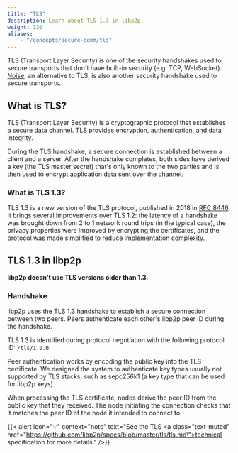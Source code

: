 ```yaml
---
title: "TLS"
description: Learn about TLS 1.3 in libp2p.
weight: 130
aliases:
    - "/concepts/secure-comm/tls"
---
```


TLS (Transport Layer Security) is one of the security handshakes used to secure transports
that don't have built-in security (e.g. TCP, WebSocket). [Noise](/concepts/secure-comm/noise), an alternative to
TLS, is also another security handshake used to secure transports.

## What is TLS?

TLS (Transport Layer Security) is a cryptographic protocol that establishes a
secure data channel. TLS provides encryption, authentication, and data integrity.

During the TLS handshake, a secure connection is established between a client
and a server. After the handshake completes, both sides have derived a key
(the TLS master secret) that's only known to the two parties and is then used to
encrypt application data sent over the channel.

### What is TLS 1.3?

TLS 1.3 is a new version of the TLS protocol, published in 2018 in
[RFC 8446](https://www.rfc-editor.org/rfc/rfc8446). It brings several
improvements over TLS 1.2: the latency of a handshake was brought
down from 2 to 1 network round trips (in the typical case), the privacy
properties were improved by encrypting the certificates, and the protocol
was made simplified to reduce implementation complexity.

## TLS 1.3 in libp2p

**libp2p doesn't use TLS versions older than 1.3.**

### Handshake

libp2p uses the TLS 1.3 handshake to establish a secure connection between two peers.
Peers authenticate each other's libp2p peer ID during the handshake.

TLS 1.3 is identified during protocol negotiation with the following protocol
ID: `/tls/1.0.0`.

Peer authentication works by encoding the public key into the TLS certificate.
We designed the system to authenticate key types usually not
supported by TLS stacks, such as sepc256k1 (a key type that can be used for
libp2p keys).

When processing the TLS certificate, nodes derive the peer ID from the public key that
they received. The node initiating the connection checks that it matches the peer ID of the node
it intended to connect to.

{{< alert icon="💡" context="note" text="See the TLS <a class=\"text-muted\" href=\"https://github.com/libp2p/specs/blob/master/tls/tls.md\">technical specification</a> for more details." />}}
